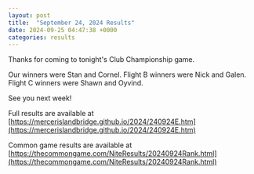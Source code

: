 ```yaml
---
layout: post
title:  "September 24, 2024 Results"
date: 2024-09-25 04:47:38 +0000
categories: results
---
```

Thanks for coming to tonight's Club Championship game.

Our winners were Stan and Cornel. Flight B winners were Nick and Galen. Flight C winners were Shawn and Oyvind.

See you next week!

Full results are available at [https://mercerislandbridge.github.io/2024/240924E.htm](https://mercerislandbridge.github.io/2024/240924E.htm)

Common game results are available at [https://thecommongame.com/NiteResults/20240924Rank.html](https://thecommongame.com/NiteResults/20240924Rank.html)
